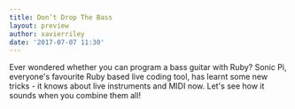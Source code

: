 ```yaml
---
title: Don’t Drop The Bass
layout: preview
author: xavierriley
date: '2017-07-07 11:30'
---
```


Ever wondered whether you can program a bass guitar with Ruby? Sonic Pi, everyone's favourite Ruby based live coding tool, has learnt some new tricks - it knows about live instruments and MIDI now. Let's see how it sounds when you combine them all!
